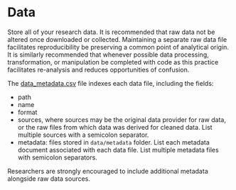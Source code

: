# Data
Store all of your research data. It is recommended that raw data not be altered once downloaded or collected. Maintaining a separate raw data file facilitates reproducibility be preserving a common point of analytical origin. It is similarly recommended that whenever possible data processing, transformation, or manipulation be completed with code as this practice facilitates re-analysis and reduces opportunities of confusion.

The [data_metadata.csv](data_metadata.csv) file indexes each data file, including the fields:

- path
- name
- format
- sources, where sources may be the original data provider for raw data, or the raw files from which data was derived for cleaned data. List multiple sources with a semicolon separator.
- metadata: files stored in `data/metadata` folder. List each metadata document associated with each data file. List multiple metadata files with semicolon separators.

Researchers are strongly encouraged to include additional metadata alongside raw data sources.
